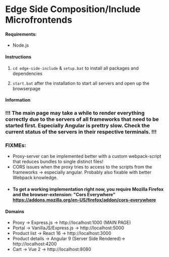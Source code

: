 # Edge Side Composition/Include Microfrontends

#### Requirements:

- Node.js

#### Instructions

1. `cd edge-side-include` & `setup.bat` to install all packages and dependencies

2. `start.bat` after the installation to start all servers and open up the browserpage

#### Information

### !!! The main page may take a while to render everything correctly due to the servers of all frameworks that need to be started first. Especially Angular is prettry slow. Check the current status of the servers in their respective terminals. !!!

### FIXMEs:

- Proxy-server can be implemented better with a custom webpack-script that reduces bundles to single distinct files!
- CORS issues when the proxy tries to access to the scripts from the frameworks -> especially angular. Probably also fixable with better Webpack knowledge.
- #### To get a working implementation right now, you require Mozilla Firefox and the browser-extension: "Cors Everywhere" https://addons.mozilla.org/en-US/firefox/addon/cors-everywhere

#### Domains

- Proxy -> Express.js -> http://localhost:1000 (MAIN PAGE)
- Portal -> VanillaJS/Express.js -> http://localhost:5000
- Product list -> React 16 -> http://localhost:3000
- Product details -> Angular 9 (Server Side Rendered)-> http://localhost:4200
- Cart -> Vue 2 -> http://localhost:8080
